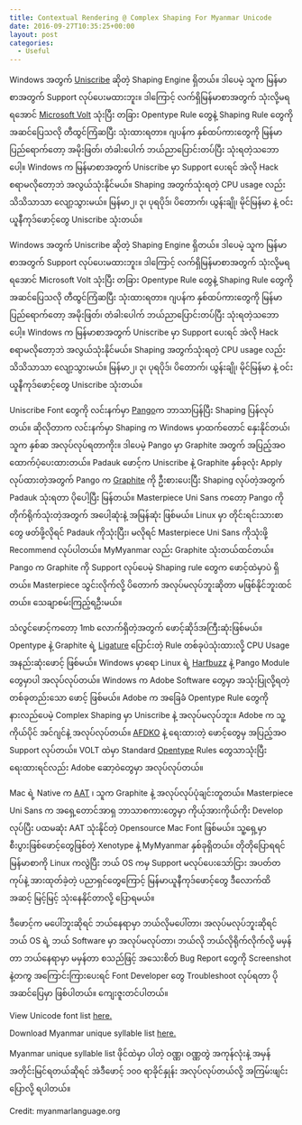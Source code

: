 ```yaml
---
title: Contextual Rendering @ Complex Shaping For Myanmar Unicode
date: 2016-09-27T10:35:25+00:00
layout: post
categories:
  - Useful
---
```

Windows အတွက် [Uniscribe][1] ဆိုတဲ့ Shaping Engine ရှိတယ်။ ဒါပေမဲ့ သူက မြန်မာစာအတွက် Support လုပ်ပေးမထားဘူး။ ဒါကြောင့် လက်ရှိမြန်မာစာအတွက် သုံးလို့မရရအောင် [Microsoft Volt][2] သုံးပြီး တခြား Opentype Rule တွေနဲ့ Shaping Rule တွေကို အဆင်ပြေသလို တီထွင်ကြံဆပြီး သုံးထားရတာ။ ဂျပန်က နှစ်ထပ်ကားတွေကို မြန်မာပြည်ရောက်တော့ အမိုးဖြတ်၊ တံခါးပေါက် ဘယ်ညာပြောင်းတပ်ပြီး သုံးရတဲ့သဘောပေါ့။ Windows က မြန်မာစာအတွက် Uniscribe မှာ Support ပေးရင် အဲလို Hack စရာမလိုတော့ဘဲ အလွယ်သုံးနိုင်မယ်။ Shaping အတွက်သုံးရတဲ့ CPU usage လည်း သိသိသာသာ လျော့သွားမယ်။ မြန်မာ၂၊ ၃၊ ပုရပိုဒ်၊ ပိတောက်၊ ယွန်းချို၊ မိုင်မြန်မာ နဲ့ ဝင်းယူနီကုဒ်ဖောင့်တွေ Uniscribe သုံးတယ်။

[1]: http://msdn.microsoft.com/en-us/library/dd374091%28v=vs.85%29.aspx
[2]: http://www.microsoft.com/typography/volt.mspx

Windows အတွက် Uniscribe ဆိုတဲ့ Shaping Engine ရှိတယ်။ ဒါပေမဲ့ သူက မြန်မာစာအတွက် Support လုပ်ပေးမထားဘူး။ ဒါကြောင့် လက်ရှိမြန်မာစာအတွက် သုံးလို့မရရအောင် Microsoft Volt သုံးပြီး တခြား Opentype Rule တွေနဲ့ Shaping Rule တွေကို အဆင်ပြေသလို တီထွင်ကြံဆပြီး သုံးထားရတာ။ ဂျပန်က နှစ်ထပ်ကားတွေကို မြန်မာပြည်ရောက်တော့ အမိုးဖြတ်၊ တံခါးပေါက် ဘယ်ညာပြောင်းတပ်ပြီး သုံးရတဲ့သဘောပေါ့။ Windows က မြန်မာစာအတွက် Uniscribe မှာ Support ပေးရင် အဲလို Hack စရာမလိုတော့ဘဲ အလွယ်သုံးနိုင်မယ်။ Shaping အတွက်သုံးရတဲ့ CPU usage လည်း သိသိသာသာ လျော့သွားမယ်။ မြန်မာ၂၊ ၃၊ ပုရပိုဒ်၊ ပိတောက်၊ ယွန်းချို၊ မိုင်မြန်မာ နဲ့ ဝင်းယူနီကုဒ်ဖောင့်တွေ Uniscribe သုံးတယ်။

Uniscribe Font တွေကို လင်းနက်မှာ [Pango][3]က ဘာသာပြန်ပြီး Shaping ပြန်လုပ်တယ်။ ဆိုလိုတာက လင်းနက်မှာ Shaping က Windows မှာထက်တောင် နှေးနိုင်တယ်၊ သူက နှစ်ဆ အလုပ်လုပ်ရတာကိုး။ ဒါပေမဲ့ Pango မှာ Graphite အတွက် အပြည့်အဝ ထောက်ပံ့ပေးထားတယ်။ Padauk ဖောင့်က Uniscribe နဲ့ Graphite နှစ်ခုလုံး Apply လုပ်ထားတဲ့အတွက် Pango က [Graphite][4] ကို ဦးစားပေးပြီး Shaping လုပ်တဲ့အတွက် Padauk သုံးရတာ ပိုပေါ့ပြီး မြန်တယ်။ Masterpiece Uni Sans ကတော့ Pango ကို တိုက်ရိုက်သုံးတဲ့အတွက် အပေါ့ဆုံးနဲ့ အမြန်ဆုံး ဖြစ်မယ်။ Linux မှာ တိုင်းရင်းသားစာတွေ ဖတ်ဖို့လိုရင် Padauk ကိုသုံးပြီး၊ မလိုရင် Masterpiece Uni Sans ကိုသုံးဖို့ Recommend လုပ်ပါတယ်။ MyMyanmar လည်း Graphite သုံးတယ်ထင်တယ်။ Pango က Graphite ကို Support လုပ်ပေမဲ့ Shaping rule တွေက ဖောင့်ထဲမှာပဲ ရှိတယ်။ Masterpiece သွင်းလိုက်လို့ ပိတောက် အလုပ်မလုပ်ဘူးဆိုတာ မဖြစ်နိုင်ဘူးထင်တယ်။ သေချာစမ်းကြည့်ရဦးမယ်။

[3]: http://www.pango.org/
[4]: http://scripts.sil.org/cms/scripts/page.php?site_id=nrsi&cat_id=RenderingGraphite

သံလွင်ဖောင့်ကတော့ 1mb လောက်ရှိတဲ့အတွက် ဖောင့်ဆိုဒ်အကြီးဆုံးဖြစ်မယ်။ Opentype နဲ့ Graphite ရဲ့ [Ligature][5] ပြောင်းတဲ့ Rule တစ်ခုပဲသုံးထားလို့ CPU Usage အနည်းဆုံးဖောင့် ဖြစ်မယ်။ Windows မှာရော Linux ရဲ့ [Harfbuzz][6] နဲ့ Pango Module တွေမှာပါ အလုပ်လုပ်တယ်။ Windows က Adobe Software တွေမှာ အသုံးပြုလို့ရတဲ့ တစ်ခုတည်းသော ဖောင့် ဖြစ်မယ်။ Adobe က အခြေခံ Opentype Rule တွေကို နားလည်ပေမဲ့ Complex Shaping မှာ Uniscribe နဲ့ အလုပ်မလုပ်ဘူး။  Adobe က သူ့ကိုယ်ပိုင် အင်ဂျင်နဲ့ အလုပ်လုပ်တယ်။ [AFDKO][8] နဲ့ ရေးထားတဲ့ ဖောင့်တွေမှ အပြည့်အဝ Support လုပ်တယ်။ VOLT ထဲမှာ Standard [Opentype][7] Rules တွေသာသုံးပြီးရေးထားရင်လည်း Adobe ဆော့ဝဲတွေမှာ အလုပ်လုပ်တယ်။

[5]: http://typographic%20ligature/
[6]: http://www.freedesktop.org/wiki/Software/HarfBuzz
[7]: http://en.wikipedia.org/wiki/OpenType
[8]: http://www.adobe.com/devnet/opentype/afdko.html

Mac ရဲ့ Native က [AAT][9] ၊ သူက Graphite နဲ့ အလုပ်လုပ်ပုံချင်းတူတယ်။ Masterpiece Uni Sans က အရှေ့တောင်အာရှ ဘာသာစကားတွေမှာ ကိုယ့်အားကိုယ်ကိုး Develop လုပ်ပြီး ပထမဆုံး AAT သုံးနိုင်တဲ့ Opensource Mac Font ဖြစ်မယ်။ သူ့ရှေ့မှာ စီးပွားဖြစ်ဖောင့်တွေဖြစ်တဲ့ Xenotype နဲ့ MyMyanmar နှစ်ခုရှိတယ်။ တိုတိုပြောရရင် မြန်မာစာကို Linux ကလွဲပြီး ဘယ် OS ကမှ Support မလုပ်ပေးသော်ငြား အပတ်တကုပ်နဲ့ အားထုတ်ခဲ့တဲ့ ပညာရှင်တွေကြောင့် မြန်မာယူနီကုဒ်ဖောင့်တွေ ဒီလောက်ထိ အဆင့် မြင့်မြင့် သုံးနေနိုင်တာလို့ ပြောရမယ်။

[9]: http://developer.apple.com/fonts/TTRefMan/RM06/Chap6AATIntro.html

ဒီဖောင့်က မပေါ်ဘူးဆိုရင် ဘယ်နေရာမှာ ဘယ်လိုမပေါ်တာ၊ အလုပ်မလုပ်ဘူးဆိုရင် ဘယ် OS ရဲ့ ဘယ် Software မှာ အလုပ်မလုပ်တာ၊ ဘယ်လို ဘယ်လိုရိုက်လိုက်လို့ မမှန်တာ ဘယ်နေရာမှာ မမှန်တာ စသည်ဖြင့် အသေးစိတ် Bug Report တွေကို Screenshot နဲ့တကွ အကြောင်းကြားပေးရင် Font Developer တွေ Troubleshoot လုပ်ရတာ ပိုအဆင်ပြေမှာ ဖြစ်ပါတယ်။ ကျေးဇူးတင်ပါတယ်။

View Unicode font list [here.](http://www.myanmarlanguage.org/unicode/myanmar-fonts-which-follow-unicode-rules)

Download Myanmar unique syllable list [here.](http://goo.gl/rntUC)

Myanmar unique syllable list ဖိုင်ထဲမှာ ပါတဲ့ ဝဏ္ဏ၊ ဝဏ္ဏတွဲ အကုန်လုံးနဲ့ အမှန်အတိုင်းမြင်ရတယ်ဆိုရင် အဲဒီဖောင့် ၁၀၀ ရာခိုင်နှုန်း အလုပ်လုပ်တယ်လို့ အကြမ်းဖျင်း ပြောလို့ ရပါတယ်။

Credit: myanmarlanguage.org